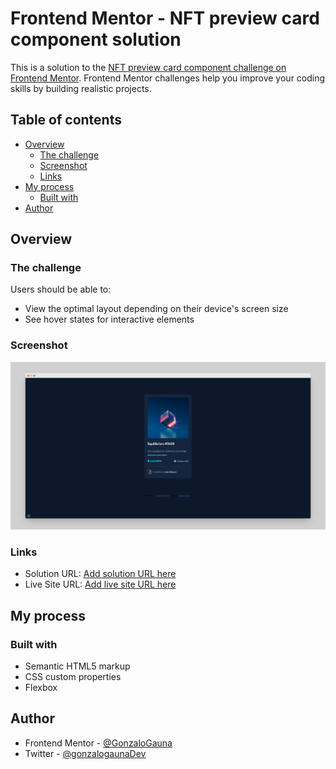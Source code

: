 # Frontend Mentor - NFT preview card component solution

This is a solution to the [NFT preview card component challenge on Frontend Mentor](https://www.frontendmentor.io/solutions/card-practice-using-bem-and-flexbox-L76iF4PL9). Frontend Mentor challenges help you improve your coding skills by building realistic projects. 

## Table of contents

- [Overview](#overview)
  - [The challenge](#the-challenge)
  - [Screenshot](#screenshot)
  - [Links](#links)
- [My process](#my-process)
  - [Built with](#built-with)
- [Author](#author)

## Overview

### The challenge

Users should be able to:

- View the optimal layout depending on their device's screen size
- See hover states for interactive elements

### Screenshot

![](./images/screenshot.png)

### Links

- Solution URL: [Add solution URL here](https://www.frontendmentor.io/solutions/card-practice-using-bem-and-flexbox-L76iF4PL9)
- Live Site URL: [Add live site URL here](https://fm-nft-card-component.netlify.app/)

## My process

### Built with

- Semantic HTML5 markup
- CSS custom properties
- Flexbox

## Author

- Frontend Mentor - [@GonzaloGauna](https://www.frontendmentor.io/profile/GonzaloGauna)
- Twitter - [@gonzalogaunaDev](https://twitter.com/gonzalogaunaDev)
